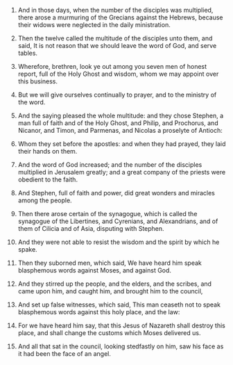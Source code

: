 1. And in those days, when the number of the disciples was
multiplied, there arose a murmuring of the Grecians against the
Hebrews, because their widows were neglected in the daily
ministration.

2. Then the twelve called the multitude of the disciples unto them,
and said, It is not reason that we should leave the word of God, and
serve tables.

3. Wherefore, brethren, look ye out among you seven men of honest
report, full of the Holy Ghost and wisdom, whom we may appoint over
this business.

4. But we will give ourselves continually to prayer, and to the
ministry of the word.

5. And the saying pleased the whole multitude: and they chose
Stephen, a man full of faith and of the Holy Ghost, and Philip, and
Prochorus, and Nicanor, and Timon, and Parmenas, and Nicolas a
proselyte of Antioch:

6. Whom they set before the apostles: and when
they had prayed, they laid their hands on them.

7. And the word of God increased; and the number of the disciples
multiplied in Jerusalem greatly; and a great company of the priests
were obedient to the faith.

8. And Stephen, full of faith and power, did great wonders and
miracles among the people.

9. Then there arose certain of the synagogue, which is called the
synagogue of the Libertines, and Cyrenians, and Alexandrians, and of
them of Cilicia and of Asia, disputing with Stephen.

10. And they were not able to resist the wisdom and the spirit by
which he spake.

11. Then they suborned men, which said, We have heard him speak
blasphemous words against Moses, and against God.

12. And they stirred up the people, and the elders, and the scribes,
and came upon him, and caught him, and brought him to the council,

13. And set up false witnesses, which said, This man ceaseth not to
speak blasphemous words against this holy place, and the law:

14. For
we have heard him say, that this Jesus of Nazareth shall destroy this
place, and shall change the customs which Moses delivered us.

15. And all that sat in the council, looking stedfastly on him, saw
his face as it had been the face of an angel.